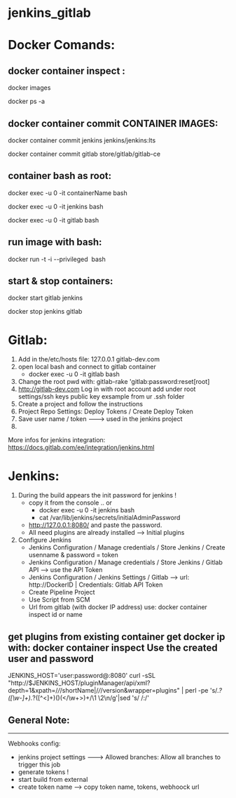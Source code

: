 # jenkins_gitlab

# Docker Comands:

docker container inspect <id or name>:
------------------------------ 

docker images

docker ps -a


docker container commit CONTAINER IMAGES:
-----------------------------------------

docker container commit jenkins jenkins/jenkins:lts

docker container commit gitlab store/gitlab/gitlab-ce

container bash as root:
-----------------------  
docker exec -u 0 -it containerName bash

docker exec -u 0 -it jenkins bash

docker exec -u 0 -it gitlab bash

run image with bash:
--------------------
  
docker run -t -i --privileged <image> bash

start & stop containers:
------------------------ 

docker start gitlab jenkins

docker stop jenkins gitlab

# Gitlab:

1. Add in the/etc/hosts file: 
      127.0.0.1  gitlab-dev.com
2. open local bash and connect to gitlab container
    - docker exec -u 0 -it gitlab bash
3. Change the root pwd with: gitlab-rake 'gitlab:password:reset[root]
2. http://gitlab-dev.com
   Log in with root account add under root settings/ssh keys
   public key exsample from ur .ssh folder
3. Create a project and follow the instructions 
4. Project Repo Settings: Deploy Tokens / Create Deploy Token
5. Save user name / token ---> used in the jenkins project
6. 
More infos for jenkins integration: https://docs.gitlab.com/ee/integration/jenkins.html
  
# Jenkins:

1. During the build appears the init password for jenkins !
   - copy it from the console .. or 
        - docker exec -u 0 -it jenkins bash
        - cat /var/lib/jenkins/secrets/initialAdminPassword
   - http://127.0.0.1:8080/ and paste the password.
   - All need plugins are already installed --> Initial plugins
 2. Configure Jenkins
    - Jenkins Configuration / Manage credentials / Store Jenkins / Create usenname & password = token
    - Jenkins Configuration / Manage credentials / Store Jenkins / Gitlab API -->  use the API Token
    - Jenkins Configuration / Jenkins Settings / Gitlab 
      --> url: http://DockerID  | Credentials: Gitlab API Token
    - Create Pipeline Project 
    - Use Script from SCM
    - Url from gitlab (with docker IP address) 
      use: docker container inspect id or name

get plugins from existing container
get docker ip with: docker container inspect <id>
Use the created user and password
--------------------------------------------------  
JENKINS_HOST='user:password@<docker-ip>:8080'
curl -sSL "http://$JENKINS_HOST/pluginManager/api/xml?depth=1&xpath=/*/*/shortName|/*/*/version&wrapper=plugins" | perl -pe 's/.*?<shortName>([\w-]+).*?<version>([^<]+)()(<\/\w+>)+/\1 \2\n/g'|sed 's/ /:/'


General Note:
---------------
---------------

Webhooks config:
  - jenkins project settings ---> Allowed branches: Allow all branches to trigger this job 
  - generate tokens !
  - start build from external
  - create token name --> copy token name, tokens, webhoock url
